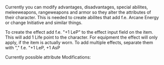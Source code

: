 Currently you can modify advantages, disadvantages, special abilites, meleeweapons, rangeweapons and armor so they alter the attributes of their character.
This is needed to create abilites that add f.e. Arcane Energy or change Initiative and similar things.

To create the effect add f.e. "+1 LeP" to the effect input field on the item. This will add 1 Life point to the character. For equipment the effect will only apply, if the item is actually worn. To add multiple effects, separate them with "," f.e. "+1 LeP, +1 AsP

Currently possible attribute Modifications:

